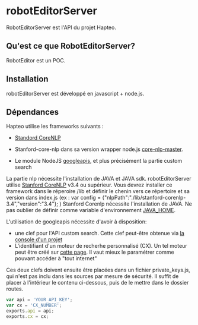 # robotEditorServer
RobotEditorServer est l'API du projet Hapteo.

## Qu'est ce que RobotEditorServer?
RobotEditor est un POC.

## Installation
robotEditorServer est développé en javascript + node.js.


## Dépendances
Hapteo utilise les frameworks suivants :

- [Standord CoreNLP](http://nlp.stanford.edu/software/corenlp.shtml)

- Stanford-core-nlp dans sa version wrapper node.js [core-nlp-master](https://github.com/hiteshjoshi/node-stanford-corenlp).

- Le module NodeJS [googleapis](https://www.npmjs.com/package/googleapis), et plus précisément la partie custom search

La partie nlp nécessite l'installation de JAVA et JAVA sdk. robotEditorServer utilise [Stanford CoreNLP](http://nlp.stanford.edu/software/corenlp.shtml) v3.4 ou supérieur. Vous devrez installer ce framework dans le réperoire /lib et définir le chenin vers ce répertoire et sa version dans index.js (ex : var config = {"nlpPath":"./lib/stanford-corenlp-3.4","version":"3.4"};
)
Stanford Corenlp nécessite l'installation de JAVA. Ne pas oublier de définir comme variable d'environnement [JAVA_HOME](https://github.com/nearinfinity/node-java).

L'utilisation de googleapis nécessite d'avoir à disposition:
* une clef pour l'API custom search. Cette clef peut-être obtenue via [la console d'un projet](https://console.developers.google.com/project?_ga=1.123096587.1006488701.1424181039)
* L'identifiant d'un moteur de recherhe personnalisé (CX). Un tel moteur peut être créé sur [cette page](https://www.google.com/cse/all). Il vaut mieux le paramétrer comme pouvant accéder à "tout internet"

Ces deux clefs doivent ensuite être placées dans un fichier private_keys.js, qui n'est pas inclu dans les sources par mesure de sécurité. Il suffit de placer à l'intérieur le contenu ci-dessous, puis de le mettre dans le dossier routes.

```javascript
var api = 'YOUR_API_KEY';
var cx = 'CX_NUMBER';
exports.api = api;
exports.cx = cx;
```



